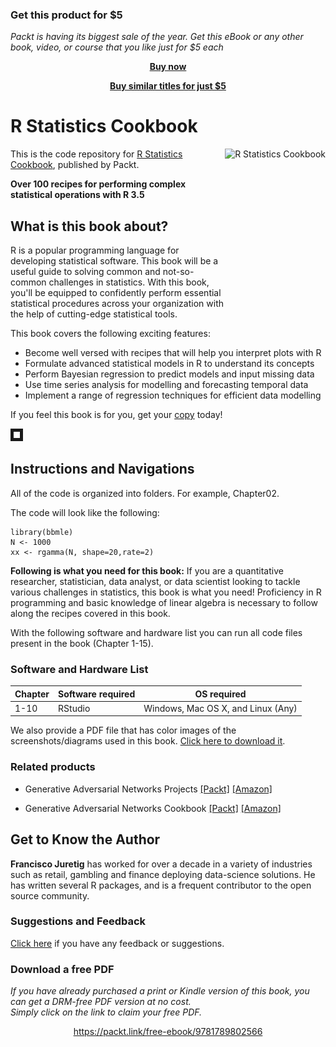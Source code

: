 
### Get this product for $5

<i>Packt is having its biggest sale of the year. Get this eBook or any other book, video, or course that you like just for $5 each</i>


<b><p align='center'>[Buy now](https://packt.link/9781789802566)</p></b>


<b><p align='center'>[Buy similar titles for just $5](https://subscription.packtpub.com/search)</p></b>


# R Statistics Cookbook

<a href="https://prod.packtpub.com/in/big-data-and-business-intelligence/r-statistics-cookbook?utm_source=github&utm_medium=repository&utm_campaign=9781789802566"><img src="https://prod.packtpub.com/media/catalog/product/cache/a22c7d190d97ca25f5f1089471ab8502/b/1/b12632_0.png" alt="R Statistics Cookbook" height="256px" align="right"></a>

This is the code repository for [R Statistics Cookbook](https://prod.packtpub.com/in/big-data-and-business-intelligence/r-statistics-cookbook?utm_source=github&utm_medium=repository&utm_campaign=9781789802566), published by Packt.

**Over 100 recipes for performing complex statistical operations with R 3.5**

## What is this book about?
R is a popular programming language for developing statistical software. This book will be a useful guide to solving common and not-so-common challenges in statistics. With this book, you'll be equipped to confidently perform essential statistical procedures across your organization with the help of cutting-edge statistical tools.

This book covers the following exciting features:
* Become well versed with recipes that will help you interpret plots with R
* Formulate advanced statistical models in R to understand its concepts
* Perform Bayesian regression to predict models and input missing data
* Use time series analysis for modelling and forecasting temporal data
* Implement a range of regression techniques for efficient data modelling

If you feel this book is for you, get your [copy](https://www.amazon.com/dp/1789802563) today!

<a href="https://www.packtpub.com/?utm_source=github&utm_medium=banner&utm_campaign=GitHubBanner"><img src="https://raw.githubusercontent.com/PacktPublishing/GitHub/master/GitHub.png" alt="https://www.packtpub.com/" border="5" /></a>

## Instructions and Navigations
All of the code is organized into folders. For example, Chapter02.

The code will look like the following:
```
library(bbmle)
N <- 1000
xx <- rgamma(N, shape=20,rate=2)
```

**Following is what you need for this book:**
If you are a quantitative researcher, statistician, data analyst, or data scientist looking to tackle various challenges in statistics, this book is what you need! Proficiency in R programming and basic knowledge of linear algebra is necessary to follow along the recipes covered in this book.

With the following software and hardware list you can run all code files present in the book (Chapter 1-15).

### Software and Hardware List

| Chapter  | Software required                   | OS required                        |
| -------- | ------------------------------------| -----------------------------------|
| 1-10      | RStudio                        | Windows, Mac OS X, and Linux (Any) |


We also provide a PDF file that has color images of the screenshots/diagrams used in this book. [Click here to download it](https://www.packtpub.com/sites/default/files/downloads/9781789802566_ColorImages.pdf).

### Related products <Other books you may enjoy>
* Generative Adversarial Networks Projects [[Packt]](https://prod.packtpub.com/in/big-data-and-business-intelligence/generative-adversarial-networks-projects?utm_source=github&utm_medium=repository&utm_campaign=9781789136678) [[Amazon]](https://www.amazon.com/dp/1789136679)

* Generative Adversarial Networks Cookbook [[Packt]](https://prod.packtpub.com/in/big-data-and-business-intelligence/generative-adversarial-networks-cookbook?utm_source=github&utm_medium=repository&utm_campaign=9781789139907) [[Amazon]](https://www.amazon.com/dp/1789139902)

## Get to Know the Author
**Francisco Juretig** has worked for over a decade in a variety of industries such as retail, gambling and finance deploying data-science solutions. He has written several R packages, and is a frequent contributor to the open source community.


### Suggestions and Feedback
[Click here](https://docs.google.com/forms/d/e/1FAIpQLSdy7dATC6QmEL81FIUuymZ0Wy9vH1jHkvpY57OiMeKGqib_Ow/viewform) if you have any feedback or suggestions.
### Download a free PDF

 <i>If you have already purchased a print or Kindle version of this book, you can get a DRM-free PDF version at no cost.<br>Simply click on the link to claim your free PDF.</i>
<p align="center"> <a href="https://packt.link/free-ebook/9781789802566">https://packt.link/free-ebook/9781789802566 </a> </p>